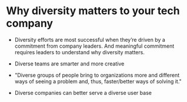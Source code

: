 # Why diversity matters to your tech company

* Diversity efforts are most successful when they’re driven by a commitment from company leaders. And meaningful commitment requires leaders to understand why diversity matters.

* Diverse teams are smarter and more creative 

* "Diverse groups of people bring to organizations more and different ways of seeing a problem and, thus, faster/better ways of solving it."

* Diverse companies can better serve a diverse user base 